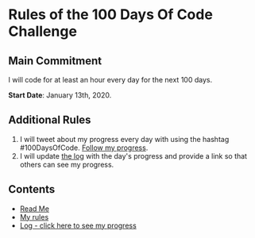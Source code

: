 # Rules of the 100 Days Of Code Challenge

## Main Commitment
I will code for at least an hour every day for the next 100 days.

**Start Date**: January 13th, 2020.

## Additional Rules
1. I will tweet about my progress every day with using the hashtag #100DaysOfCode. [Follow my progress](https://twitter.com/PetrBelecky).
2. I will update [the log](log.md) with the day's progress and provide a link so that others can see my progress.

## Contents
* [Read Me](readme.md)
* [My rules](rules.md)
* [Log - click here to see my progress](log.md)
